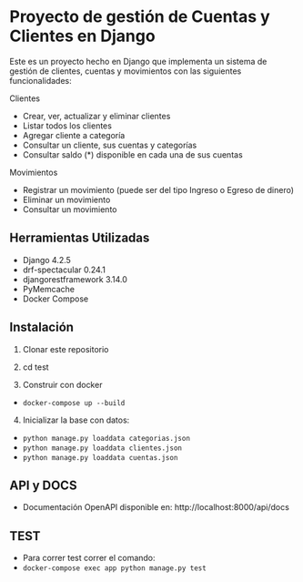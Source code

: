 # Proyecto de gestión de Cuentas y Clientes en Django

Este es un proyecto hecho en Django que implementa un sistema de gestión de clientes, cuentas y movimientos con las siguientes funcionalidades:

Clientes
- Crear, ver, actualizar y eliminar clientes
- Listar todos los clientes
- Agregar cliente a categoría
- Consultar un cliente, sus cuentas y categorías
- Consultar saldo (*) disponible en cada una de sus cuentas

Movimientos
- Registrar un movimiento (puede ser del tipo Ingreso o Egreso de dinero)
- Eliminar un movimiento
- Consultar un movimiento

## Herramientas Utilizadas

- Django 4.2.5
- drf-spectacular 0.24.1
- djangorestframework 3.14.0
- PyMemcache
- Docker Compose

## Instalación

1. Clonar este repositorio

2. cd test

3. Construir con docker

- ```docker-compose up --build```

4. Inicializar la base con datos:

- ```python manage.py loaddata categorias.json```
- ```python manage.py loaddata clientes.json```
- ```python manage.py loaddata cuentas.json```

## API y DOCS

- Documentación OpenAPI disponible en: http://localhost:8000/api/docs

## TEST

- Para correr test correr el comando:
- ```docker-compose exec app python manage.py test```